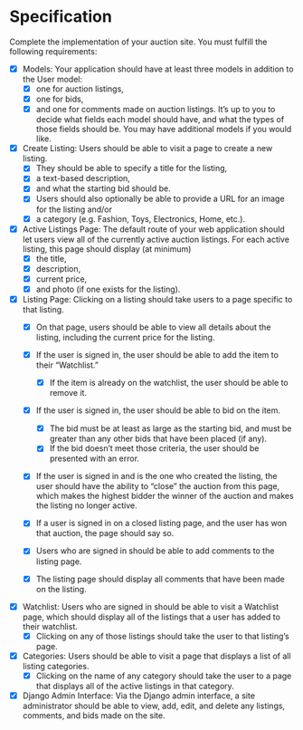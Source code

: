 # Specification
Complete the implementation of your auction site. You must fulfill the following requirements:

- [x] Models: Your application should have at least three models in addition to the User model: 
    - [x] one for auction listings, 
    - [x] one for bids, 
    - [x] and one for comments made on auction listings. 
It’s up to you to decide what fields each model should have, and what the types of those fields should be. You may have additional models if you would like.

- [x] Create Listing: Users should be able to visit a page to create a new listing. 
    - [x] They should be able to specify a title for the listing, 
    - [x] a text-based description, 
    - [x] and what the starting bid should be. 
    - [x] Users should also optionally be able to provide a URL for an image for the listing and/or 
    - [x] a category (e.g. Fashion, Toys, Electronics, Home, etc.).

- [x] Active Listings Page: The default route of your web application should let users view all of the currently active auction listings. 
    For each active listing, this page should display (at minimum) 
    - [x] the title, 
    - [x] description, 
    - [x] current price, 
    - [x] and photo (if one exists for the listing).

- [x] Listing Page: Clicking on a listing should take users to a page specific to that listing. 
    - [x] On that page, users should be able to view all details about the listing, including the current price for the listing.

    - [x] If the user is signed in, the user should be able to add the item to their “Watchlist.” 
        - [x] If the item is already on the watchlist, the user should be able to remove it.
    - [x] If the user is signed in, the user should be able to bid on the item. 
        - [x] The bid must be at least as large as the starting bid, and must be greater than any other bids that have been placed (if any). 
        - [x] If the bid doesn’t meet those criteria, the user should be presented with an error.
    - [x] If the user is signed in and is the one who created the listing, the user should have the ability to “close” the auction from this page, which makes the highest bidder the winner of the auction and makes the listing no longer active.
    - [x] If a user is signed in on a closed listing page, and the user has won that auction, the page should say so.
    - [x] Users who are signed in should be able to add comments to the listing page. 
    - [x] The listing page should display all comments that have been made on the listing.

- [x] Watchlist: Users who are signed in should be able to visit a Watchlist page, which should display all of the listings that a user has added to their watchlist. 
    - [x] Clicking on any of those listings should take the user to that listing’s page.

- [x] Categories: Users should be able to visit a page that displays a list of all listing categories. 
    - [x] Clicking on the name of any category should take the user to a page that displays all of the active listings in that category.

- [x] Django Admin Interface: Via the Django admin interface, a site administrator should be able to view, add, edit, and delete any listings, comments, and bids made on the site.